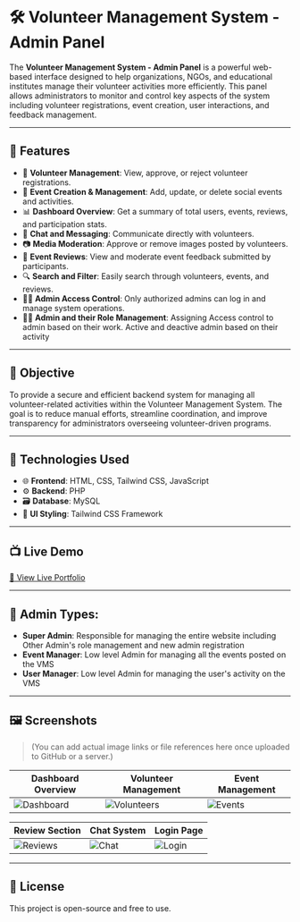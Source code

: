 # 🛠️ Volunteer Management System - Admin Panel

The **Volunteer Management System - Admin Panel** is a powerful web-based interface designed to help organizations, NGOs, and educational institutes manage their volunteer activities more efficiently. This panel allows administrators to monitor and control key aspects of the system including volunteer registrations, event creation, user interactions, and feedback management.

---

## 📌 Features

- 👥 **Volunteer Management**: View, approve, or reject volunteer registrations.
- 📅 **Event Creation & Management**: Add, update, or delete social events and activities.
- 📊 **Dashboard Overview**: Get a summary of total users, events, reviews, and participation stats.
- 💬 **Chat and Messaging**: Communicate directly with volunteers.
- 📷 **Media Moderation**: Approve or remove images posted by volunteers.
- 📝 **Event Reviews**: View and moderate event feedback submitted by participants.
- 🔍 **Search and Filter**: Easily search through volunteers, events, and reviews.
- 🧑‍💼 **Admin Access Control**: Only authorized admins can log in and manage system operations.
- 🧑‍💼 **Admin and their Role Management**: Assigning Access control to admin based on their work. Active and deactive admin based on their activity
---

## 🎯 Objective

To provide a secure and efficient backend system for managing all volunteer-related activities within the Volunteer Management System. The goal is to reduce manual efforts, streamline coordination, and improve transparency for administrators overseeing volunteer-driven programs.

---

## 🧰 Technologies Used

- 🌐 **Frontend**: HTML, CSS, Tailwind CSS, JavaScript
- ⚙️ **Backend**: PHP
- 🗃️ **Database**: MySQL
- 🎨 **UI Styling**: Tailwind CSS Framework

---
## 📺 Live Demo

[🔗 View Live Portfolio](https://volunteermanagement.42web.io/main/pages/admin/login_in2.php)

---

## 🧰 Admin Types:

- **Super Admin**: Responsible for managing the entire website including Other Admin's role management and new admin registration
- **Event Manager**: Low level Admin for managing all the events posted on the VMS
- **User Manager**: Low level Admin for managing the user's activity on the VMS


---

## 🖼️ Screenshots

> (You can add actual image links or file references here once uploaded to GitHub or a server.)

| Dashboard Overview | Volunteer Management | Event Management |
|--------------------|----------------------|------------------|
| ![Dashboard](images/dashboard.png) | ![Volunteers](images/volunteer_list.png) | ![Events](images/event_manage.png) |

| Review Section | Chat System | Login Page |
|----------------|-------------|------------|
| ![Reviews](images/reviews.png) | ![Chat](images/chat.png) | ![Login](images/login.png) |

---
## 📜 License

This project is open-source and free to use.

